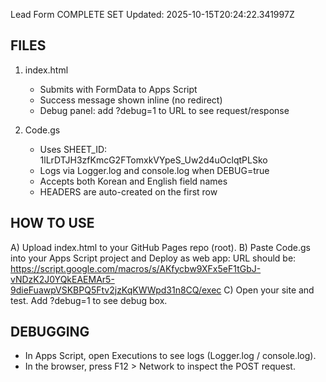 Lead Form COMPLETE SET
Updated: 2025-10-15T20:24:22.341997Z

FILES
-----
1) index.html
   - Submits with FormData to Apps Script
   - Success message shown inline (no redirect)
   - Debug panel: add ?debug=1 to URL to see request/response

2) Code.gs
   - Uses SHEET_ID: 1lLrDTJH3zfKmcG2FTomxkVYpeS_Uw2d4uOclqtPLSko
   - Logs via Logger.log and console.log when DEBUG=true
   - Accepts both Korean and English field names
   - HEADERS are auto-created on the first row

HOW TO USE
----------
A) Upload index.html to your GitHub Pages repo (root).
B) Paste Code.gs into your Apps Script project and Deploy as web app:
   URL should be:
   https://script.google.com/macros/s/AKfycbw9XFx5eF1tGbJ-vNDzK2J0YQkEAEMAr5-9dieFuawpVSKBPQ5Ftv2jzKqKWWpd31n8CQ/exec
C) Open your site and test. Add ?debug=1 to see debug box.

DEBUGGING
---------
- In Apps Script, open Executions to see logs (Logger.log / console.log).
- In the browser, press F12 > Network to inspect the POST request.
